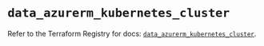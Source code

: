 # `data_azurerm_kubernetes_cluster`

Refer to the Terraform Registry for docs: [`data_azurerm_kubernetes_cluster`](https://registry.terraform.io/providers/hashicorp/azurerm/4.8.0/docs/data-sources/kubernetes_cluster).
